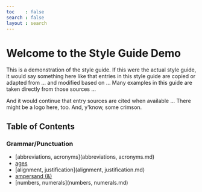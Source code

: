 ```yaml
---
toc    : false
search : false
layout : search
---
```


# Welcome to the Style Guide Demo

This is a demonstration of the style guide. If this were the actual style guide, it would say something here like that entries in this style guide are copied or adapted from ... and modified based on ... Many examples in this guide are taken directly from those sources ...

And it would continue that entry sources are cited when available ... There might be a logo here, too. And, y'know, some crimson.

## Table of Contents

### Grammar/Punctuation

- [abbreviations, acronyms](abbreviations, acronyms.md)
- [ages](ages.md)
- [alignment, justification](alignment, justification.md)
- [ampersand \(&\)](ampersand.md)
- [numbers, numerals](numbers, numerals.md)
